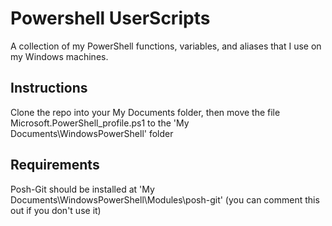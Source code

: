 # Powershell UserScripts
A collection of my PowerShell functions, variables, and aliases that I use on my Windows machines.


## Instructions
Clone the repo into your My Documents folder, then move the file Microsoft.PowerShell_profile.ps1 to the 'My Documents\WindowsPowerShell\' folder


## Requirements
Posh-Git should be installed at 'My Documents\WindowsPowerShell\Modules\posh-git' (you can comment this out if you don't use it) 